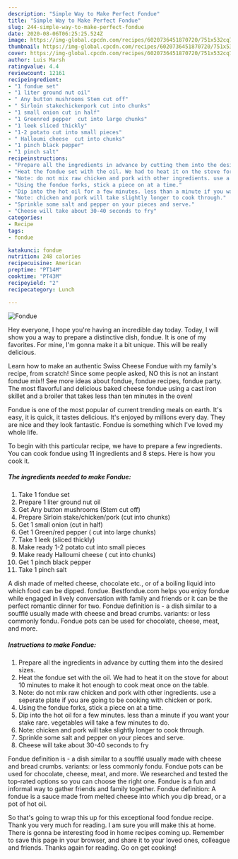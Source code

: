 ```yaml
---
description: "Simple Way to Make Perfect Fondue"
title: "Simple Way to Make Perfect Fondue"
slug: 244-simple-way-to-make-perfect-fondue
date: 2020-08-06T06:25:25.524Z
image: https://img-global.cpcdn.com/recipes/6020736451870720/751x532cq70/fondue-recipe-main-photo.jpg
thumbnail: https://img-global.cpcdn.com/recipes/6020736451870720/751x532cq70/fondue-recipe-main-photo.jpg
cover: https://img-global.cpcdn.com/recipes/6020736451870720/751x532cq70/fondue-recipe-main-photo.jpg
author: Luis Marsh
ratingvalue: 4.4
reviewcount: 12161
recipeingredient:
- "1 fondue set"
- "1 liter ground nut oil"
- " Any button mushrooms Stem cut off"
- " Sirloin stakechickenpork cut into chunks"
- "1 small onion cut in half"
- "1 Greenred pepper  cut into large chunks"
- "1 leek sliced thickly"
- "1-2 potato cut into small pieces"
- " Halloumi cheese  cut into chunks"
- "1 pinch black pepper"
- "1 pinch salt"
recipeinstructions:
- "Prepare all the ingredients in advance by cutting them into the desired sizes."
- "Heat the fondue set with the oil. We had to heat it on the stove for about 10 minutes to make it hot enough to cook meat once on the table."
- "Note: do not mix raw chicken and pork with other ingredients. use a seperate plate if you are going to be cooking with chicken or pork."
- "Using the fondue forks, stick a piece on at a time."
- "Dip into the hot oil for a few minutes. less than a minute if you want your stake rare. vegetables will take a few minutes to do."
- "Note: chicken and pork will take slightly longer to cook through."
- "Sprinkle some salt and pepper on your pieces and serve."
- "Cheese will take about 30-40 seconds to fry"
categories:
- Recipe
tags:
- fondue

katakunci: fondue 
nutrition: 248 calories
recipecuisine: American
preptime: "PT14M"
cooktime: "PT43M"
recipeyield: "2"
recipecategory: Lunch

---
```



![Fondue](https://img-global.cpcdn.com/recipes/6020736451870720/751x532cq70/fondue-recipe-main-photo.jpg)

Hey everyone, I hope you're having an incredible day today. Today, I will show you a way to prepare a distinctive dish, fondue. It is one of my favorites. For mine, I'm gonna make it a bit unique. This will be really delicious.

Learn how to make an authentic Swiss Cheese Fondue with my family&#39;s recipe, from scratch! Since some people asked, NO this is not an instant fondue mix!! See more ideas about fondue, fondue recipes, fondue party. The most flavorful and delicious baked cheese fondue using a cast iron skillet and a broiler that takes less than ten minutes in the oven!

Fondue is one of the most popular of current trending meals on earth. It's easy, it is quick, it tastes delicious. It's enjoyed by millions every day. They are nice and they look fantastic. Fondue is something which I've loved my whole life.


To begin with this particular recipe, we have to prepare a few ingredients. You can cook fondue using 11 ingredients and 8 steps. Here is how you cook it.

<!--inarticleads1-->

##### The ingredients needed to make Fondue:

1. Take 1 fondue set
1. Prepare 1 liter ground nut oil
1. Get  Any button mushrooms (Stem cut off)
1. Prepare  Sirloin stake/chicken/pork (cut into chunks)
1. Get 1 small onion (cut in half)
1. Get 1 Green/red pepper ( cut into large chunks)
1. Take 1 leek (sliced thickly)
1. Make ready 1-2 potato cut into small pieces
1. Make ready  Halloumi cheese ( cut into chunks)
1. Get 1 pinch black pepper
1. Take 1 pinch salt


A dish made of melted cheese, chocolate etc., or of a boiling liquid into which food can be dipped. fondue. Bestfondue.com helps you enjoy fondue while engaged in lively conversation with family and friends or it can be the perfect romantic dinner for two. Fondue definition is - a dish similar to a soufflé usually made with cheese and bread crumbs. variants: or less commonly fondu. Fondue pots can be used for chocolate, cheese, meat, and more. 

<!--inarticleads2-->

##### Instructions to make Fondue:

1. Prepare all the ingredients in advance by cutting them into the desired sizes.
1. Heat the fondue set with the oil. We had to heat it on the stove for about 10 minutes to make it hot enough to cook meat once on the table.
1. Note: do not mix raw chicken and pork with other ingredients. use a seperate plate if you are going to be cooking with chicken or pork.
1. Using the fondue forks, stick a piece on at a time.
1. Dip into the hot oil for a few minutes. less than a minute if you want your stake rare. vegetables will take a few minutes to do.
1. Note: chicken and pork will take slightly longer to cook through.
1. Sprinkle some salt and pepper on your pieces and serve.
1. Cheese will take about 30-40 seconds to fry


Fondue definition is - a dish similar to a soufflé usually made with cheese and bread crumbs. variants: or less commonly fondu. Fondue pots can be used for chocolate, cheese, meat, and more. We researched and tested the top-rated options so you can choose the right one. Fondue is a fun and informal way to gather friends and family together. Fondue definition: A fondue is a sauce made from melted cheese into which you dip bread, or a pot of hot oil. 

So that's going to wrap this up for this exceptional food fondue recipe. Thank you very much for reading. I am sure you will make this at home. There is gonna be interesting food in home recipes coming up. Remember to save this page in your browser, and share it to your loved ones, colleague and friends. Thanks again for reading. Go on get cooking!
